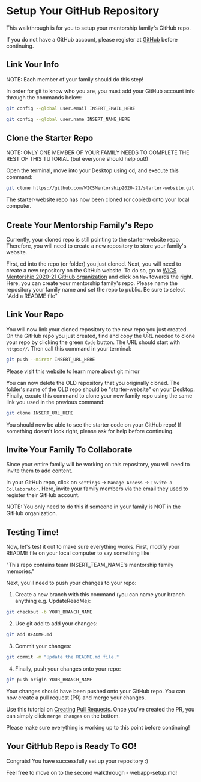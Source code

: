 # Setup Your GitHub Repository

This walkthrough is for you to setup your mentorship family's GitHub repo.

If you do not have a GitHub account, please register at [GitHub](https://github.com/) before continuing.

## Link Your Info

NOTE: Each member of your family should do this step!

In order for git to know who you are, you must add your GitHub account info through the commands below:

```bash
git config --global user.email INSERT_EMAIL_HERE
```

```bash
git config --global user.name INSERT_NAME_HERE
```

## Clone the Starter Repo

NOTE: ONLY ONE MEMBER OF YOUR FAMILY NEEDS TO COMPLETE THE REST OF THIS TUTORIAL (but everyone should help out!) 

Open the terminal, move into your Desktop using cd, and execute this command:
```bash
git clone https://github.com/WICSMentorship2020-21/starter-website.git
```

The starter-website repo has now been cloned (or copied) onto your local computer. 

## Create Your Mentorship Family's Repo

Currently, your cloned repo is still pointing to the starter-website repo. Therefore, you will need to create 
a new repository to store your family's website.

First, cd into the repo (or folder) you just cloned.
Next, you will need to create a new repository on the GitHub website. To do so, go to [WICS Mentorship 2020-21 GitHub organization](https://github.com/WICSMentorship2020-21) and click on `New` towards the right. Here, you can create your mentorship family's repo. 
Please name the repository your family name and set the repo to public. Be sure to select "Add a README file"

## Link Your Repo

You will now link your cloned repository to the new repo you just created. On the GitHub repo you just created, 
find and copy the URL needed to clone your repo by clicking the green `Code` button. The URL should start with `https://`. Then call this command in your terminal:

```bash
git push --mirror INSERT_URL_HERE
```
Please visit this [website](https://docs.github.com/en/free-pro-team@latest/github/creating-cloning-and-archiving-repositories/duplicating-a-repository) to learn more about git mirror

You can now delete the OLD repository that you originally cloned. The folder's name of the OLD repo should be "starter-website" on your Desktop.
Finally, excute this command to clone your new family repo using the same link you used in the previous command:

```bash
git clone INSERT_URL_HERE
```

You should now be able to see the starter code on your GitHub repo! If something doesn't look right, please ask for help before continuing. 

## Invite Your Family To Collaborate

Since your entire family will be working on this repository, you will need to invite them to add content. 

In your GitHub repo, click on `Settings` -> `Manage Access` -> `Invite a Collaborator`.
Here, invite your family members via the email they used to register their GitHub account.

NOTE: You only need to do this if someone in your family is NOT in the GitHub organization.

## Testing Time!

Now, let's test it out to make sure everything works. First, modify your README file on your local computer to say something like 

"This repo contains team INSERT_TEAM_NAME's mentorship family memories."

Next, you'll need to push your changes to your repo:
1. Create a new branch with this command (you can name your branch anything e.g. UpdateReadMe):

```bash
git checkout -b YOUR_BRANCH_NAME
```

2. Use git add to add your changes:
```bash
git add README.md
```

3. Commit your changes:
```bash
git commit -m "Update the README.md file."
```

4. Finally, push your changes onto your repo:
```bash
git push origin YOUR_BRANCH_NAME
```
Your changes should have been pushed onto your GitHub repo. You can now create a pull request (PR) and merge your changes. 

Use this tutorial on [Creating Pull Requests](https://docs.github.com/en/free-pro-team@latest/github/collaborating-with-issues-and-pull-requests/creating-a-pull-request). Once you've created the PR, you can simply click `merge changes` on the bottom.

Please make sure everything is working up to this point before continuing!

## Your GitHub Repo is Ready To GO!

Congrats! You have successfully set up your repository :)

Feel free to move on to the second walkthrough - webapp-setup.md!
